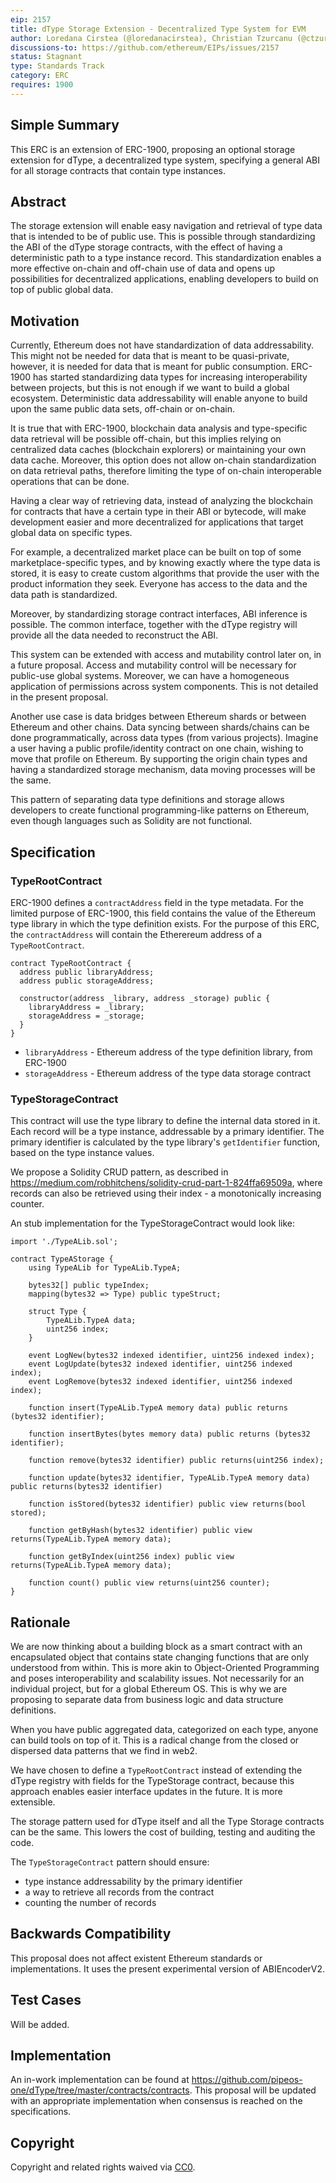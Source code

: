 ```yaml
---
eip: 2157
title: dType Storage Extension - Decentralized Type System for EVM
author: Loredana Cirstea (@loredanacirstea), Christian Tzurcanu (@ctzurcanu)
discussions-to: https://github.com/ethereum/EIPs/issues/2157
status: Stagnant
type: Standards Track
category: ERC
requires: 1900
---
```


## Simple Summary

This ERC is an extension of ERC-1900, proposing an optional storage extension for dType, a decentralized type system, specifying a general ABI for all storage contracts that contain type instances.

## Abstract

The storage extension will enable easy navigation and retrieval of type data that is intended to be of public use. This is possible through standardizing the ABI of the dType storage contracts, with the effect of having a deterministic path to a type instance record. This standardization enables a more effective on-chain and off-chain use of data and opens up possibilities for decentralized applications, enabling developers to build on top of public global data.

## Motivation

Currently, Ethereum does not have standardization of data addressability. This might not be needed for data that is meant to be quasi-private, however, it is needed for data that is meant for public consumption. ERC-1900 has started standardizing data types for increasing interoperability between projects, but this is not enough if we want to build a global ecosystem. Deterministic data addressability will enable anyone to build upon the same public data sets, off-chain or on-chain.

It is true that with ERC-1900, blockchain data analysis and type-specific data retrieval will be possible off-chain, but this implies relying on centralized data caches (blockchain explorers) or maintaining your own data cache. Moreover, this option does not allow on-chain standardization on data retrieval paths, therefore limiting the type of on-chain interoperable operations that can be done.

Having a clear way of retrieving data, instead of analyzing the blockchain for contracts that have a certain type in their ABI or bytecode, will make development easier and more decentralized for applications that target global data on specific types.

For example, a decentralized market place can be built on top of some marketplace-specific types, and by knowing exactly where the type data is stored, it is easy to create custom algorithms that provide the user with the product information they seek. Everyone has access to the data and the data path is standardized.

Moreover, by standardizing storage contract interfaces, ABI inference is possible. The common interface, together with the dType registry will provide all the data needed to reconstruct the ABI.

This system can be extended with access and mutability control later on, in a future proposal. Access and mutability control will be necessary for public-use global systems. Moreover, we can have a homogeneous application of permissions across system components. This is not detailed in the present proposal.

Another use case is data bridges between Ethereum shards or between Ethereum and other chains. Data syncing between shards/chains can be done programmatically, across data types (from various projects). Imagine a user having a public profile/identity contract on one chain, wishing to move that profile on Ethereum. By supporting the origin chain types and having a standardized storage mechanism, data moving processes will be the same.

This pattern of separating data type definitions and storage allows developers to create functional programming-like patterns on Ethereum, even though languages such as Solidity are not functional.

## Specification

### TypeRootContract

ERC-1900 defines a `contractAddress` field in the type metadata. For the limited purpose of ERC-1900, this field contains the value of the Ethereum type library in which the type definition exists. For the purpose of this ERC, the `contractAddress` will contain the Etherereum address of a `TypeRootContract`.

```solidity
contract TypeRootContract {
  address public libraryAddress;
  address public storageAddress;

  constructor(address _library, address _storage) public {
    libraryAddress = _library;
    storageAddress = _storage;
  }
}
```

- `libraryAddress` - Ethereum address of the type definition library, from ERC-1900
- `storageAddress` - Ethereum address of the type data storage contract


### TypeStorageContract

This contract will use the type library to define the internal data stored in it. Each record will be a type instance, addressable by a primary identifier. The primary identifier is calculated by the type library's `getIdentifier` function, based on the type instance values.

We propose a Solidity CRUD pattern, as described in https://medium.com/robhitchens/solidity-crud-part-1-824ffa69509a, where records can also be retrieved using their index - a monotonically increasing counter.

An stub implementation for the TypeStorageContract would look like:

```solidity
import './TypeALib.sol';

contract TypeAStorage {
    using TypeALib for TypeALib.TypeA;

    bytes32[] public typeIndex;
    mapping(bytes32 => Type) public typeStruct;

    struct Type {
        TypeALib.TypeA data;
        uint256 index;
    }

    event LogNew(bytes32 indexed identifier, uint256 indexed index);
    event LogUpdate(bytes32 indexed identifier, uint256 indexed index);
    event LogRemove(bytes32 indexed identifier, uint256 indexed index);

    function insert(TypeALib.TypeA memory data) public returns (bytes32 identifier);

    function insertBytes(bytes memory data) public returns (bytes32 identifier);

    function remove(bytes32 identifier) public returns(uint256 index);

    function update(bytes32 identifier, TypeALib.TypeA memory data) public returns(bytes32 identifier)

    function isStored(bytes32 identifier) public view returns(bool stored);

    function getByHash(bytes32 identifier) public view returns(TypeALib.TypeA memory data);

    function getByIndex(uint256 index) public view returns(TypeALib.TypeA memory data);

    function count() public view returns(uint256 counter);
}
```

## Rationale

We are now thinking about a building block as a smart contract with an encapsulated object that contains state changing functions that are only understood from within. This is more akin to Object-Oriented Programming and poses interoperability and scalability issues. Not necessarily for an individual project, but for a global Ethereum OS. This is why we are proposing to separate data from business logic and data structure definitions.

When you have public aggregated data, categorized on each type, anyone can build tools on top of it. This is a radical change from the closed or dispersed data patterns that we find in web2.

We have chosen to define a `TypeRootContract` instead of extending the dType registry with fields for the TypeStorage contract, because this approach enables easier interface updates in the future. It is more extensible.

The storage pattern used for dType itself and all the Type Storage contracts can be the same. This lowers the cost of building, testing and auditing the code.

The `TypeStorageContract` pattern should ensure:
- type instance addressability by the primary identifier
- a way to retrieve all records from the contract
- counting the number of records


## Backwards Compatibility

This proposal does not affect existent Ethereum standards or implementations. It uses the present experimental version of ABIEncoderV2.

## Test Cases

Will be added.

## Implementation

An in-work implementation can be found at https://github.com/pipeos-one/dType/tree/master/contracts/contracts.
This proposal will be updated with an appropriate implementation when consensus is reached on the specifications.


## Copyright
Copyright and related rights waived via [CC0](../LICENSE.md).
